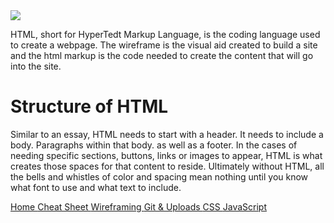 <html>
    <head>
        <meta charset=”utf -8”>
        <title>
            Lifecycle of HTML
        </title>
    </head>
    <body>
    <img src="https://freesvg.org/img/GS-html.png = alt "Building Blocks Of a Webpage/>
        <p>
            HTML, short for HyperTedt Markup Language, is the coding language used to create a webpage.  The wireframe is the visual aid created to build a site and the html markup is the code needed to create the content that will go into the site. 
        </p>
    <h1>
            Structure of HTML
    </h1>
        <p>
            Similar to an essay, HTML needs to start with a header. It needs to include a body. Paragraphs within that body. as well as a footer.  In the cases of needing specific sections, buttons, links or images to appear, HTML is what creates those spaces for that content to reside.  Ultimately without HTML, all the bells and whistles of color and spacing mean nothing until you know what font to use and what text to include. 
        </p> 
    </body>
    <section>
    <A href = “https://n-germek.github.io/reading-notes/”> Home </A> 
    <A href = “https://n-germek.github.io/reading-notes/cheat-sheet”> Cheat Sheet </A> 
    <A href = “https://n-germek.github.io/reading-notes/wireframe-reading-notes”> Wireframing </A> 
    <A href = “https://n-germek.github.io/reading-notes/git-uploads”> Git & Uploads </A>
    <A href = “https://n-germek.github.io/reading-notes/css-reading”> CSS </A> 
    <A href = “Link”> JavaScript </A>  
    </section>
